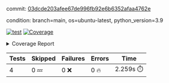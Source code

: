 commit: [03dcde203afee67de996fb92e6b6352afaa4762e](https://github.com/rcmdnk/chatgpt-prompt-wrapper/tree/03dcde203afee67de996fb92e6b6352afaa4762e)

condition: branch=main, os=ubuntu-latest, python_version=3.9

[![test](https://github.com/rcmdnk/chatgpt-prompt-wrapper/actions/workflows/test.yml/badge.svg)](https://github.com/rcmdnk/chatgpt-prompt-wrapper/actions/runs/12042390091)
<a href="https://github.com/rcmdnk/chatgpt-prompt-wrapper/blob/03dcde203afee67de996fb92e6b6352afaa4762e/README.md"><img alt="Coverage" src="https://img.shields.io/badge/Coverage-34%25-red.svg" /></a><details><summary>Coverage Report </summary><table><tr><th>File</th><th>Stmts</th><th>Miss</th><th>Cover</th><th>Missing</th></tr><tbody><tr><td colspan="5"><b>src/chatgpt_prompt_wrapper</b></td></tr><tr><td>&nbsp; &nbsp;<a href="https://github.com/rcmdnk/chatgpt-prompt-wrapper/blob/03dcde203afee67de996fb92e6b6352afaa4762e/src/chatgpt_prompt_wrapper/chatgpt_prompt_wrapper.py">chatgpt_prompt_wrapper.py</a></td><td>152</td><td>117</td><td>23%</td><td><a href="https://github.com/rcmdnk/chatgpt-prompt-wrapper/blob/03dcde203afee67de996fb92e6b6352afaa4762e/src/chatgpt_prompt_wrapper/chatgpt_prompt_wrapper.py#L21">21</a>, <a href="https://github.com/rcmdnk/chatgpt-prompt-wrapper/blob/03dcde203afee67de996fb92e6b6352afaa4762e/src/chatgpt_prompt_wrapper/chatgpt_prompt_wrapper.py#L49-L68">49&ndash;68</a>, <a href="https://github.com/rcmdnk/chatgpt-prompt-wrapper/blob/03dcde203afee67de996fb92e6b6352afaa4762e/src/chatgpt_prompt_wrapper/chatgpt_prompt_wrapper.py#L71-L79">71&ndash;79</a>, <a href="https://github.com/rcmdnk/chatgpt-prompt-wrapper/blob/03dcde203afee67de996fb92e6b6352afaa4762e/src/chatgpt_prompt_wrapper/chatgpt_prompt_wrapper.py#L82-L90">82&ndash;90</a>, <a href="https://github.com/rcmdnk/chatgpt-prompt-wrapper/blob/03dcde203afee67de996fb92e6b6352afaa4762e/src/chatgpt_prompt_wrapper/chatgpt_prompt_wrapper.py#L93-L102">93&ndash;102</a>, <a href="https://github.com/rcmdnk/chatgpt-prompt-wrapper/blob/03dcde203afee67de996fb92e6b6352afaa4762e/src/chatgpt_prompt_wrapper/chatgpt_prompt_wrapper.py#L108-L111">108&ndash;111</a>, <a href="https://github.com/rcmdnk/chatgpt-prompt-wrapper/blob/03dcde203afee67de996fb92e6b6352afaa4762e/src/chatgpt_prompt_wrapper/chatgpt_prompt_wrapper.py#L122-L133">122&ndash;133</a>, <a href="https://github.com/rcmdnk/chatgpt-prompt-wrapper/blob/03dcde203afee67de996fb92e6b6352afaa4762e/src/chatgpt_prompt_wrapper/chatgpt_prompt_wrapper.py#L136-L142">136&ndash;142</a>, <a href="https://github.com/rcmdnk/chatgpt-prompt-wrapper/blob/03dcde203afee67de996fb92e6b6352afaa4762e/src/chatgpt_prompt_wrapper/chatgpt_prompt_wrapper.py#L153-L173">153&ndash;173</a>, <a href="https://github.com/rcmdnk/chatgpt-prompt-wrapper/blob/03dcde203afee67de996fb92e6b6352afaa4762e/src/chatgpt_prompt_wrapper/chatgpt_prompt_wrapper.py#L177-L190">177&ndash;190</a>, <a href="https://github.com/rcmdnk/chatgpt-prompt-wrapper/blob/03dcde203afee67de996fb92e6b6352afaa4762e/src/chatgpt_prompt_wrapper/chatgpt_prompt_wrapper.py#L198-L208">198&ndash;208</a>, <a href="https://github.com/rcmdnk/chatgpt-prompt-wrapper/blob/03dcde203afee67de996fb92e6b6352afaa4762e/src/chatgpt_prompt_wrapper/chatgpt_prompt_wrapper.py#L211-L256">211&ndash;256</a>, <a href="https://github.com/rcmdnk/chatgpt-prompt-wrapper/blob/03dcde203afee67de996fb92e6b6352afaa4762e/src/chatgpt_prompt_wrapper/chatgpt_prompt_wrapper.py#L264-L270">264&ndash;270</a></td></tr><tr><td>&nbsp; &nbsp;<a href="https://github.com/rcmdnk/chatgpt-prompt-wrapper/blob/03dcde203afee67de996fb92e6b6352afaa4762e/src/chatgpt_prompt_wrapper/log_formatter.py">log_formatter.py</a></td><td>22</td><td>16</td><td>27%</td><td><a href="https://github.com/rcmdnk/chatgpt-prompt-wrapper/blob/03dcde203afee67de996fb92e6b6352afaa4762e/src/chatgpt_prompt_wrapper/log_formatter.py#L9-L24">9&ndash;24</a>, <a href="https://github.com/rcmdnk/chatgpt-prompt-wrapper/blob/03dcde203afee67de996fb92e6b6352afaa4762e/src/chatgpt_prompt_wrapper/log_formatter.py#L29-L31">29&ndash;31</a>, <a href="https://github.com/rcmdnk/chatgpt-prompt-wrapper/blob/03dcde203afee67de996fb92e6b6352afaa4762e/src/chatgpt_prompt_wrapper/log_formatter.py#L36-L42">36&ndash;42</a></td></tr><tr><td colspan="5"><b>src/chatgpt_prompt_wrapper/chatgpt</b></td></tr><tr><td>&nbsp; &nbsp;<a href="https://github.com/rcmdnk/chatgpt-prompt-wrapper/blob/03dcde203afee67de996fb92e6b6352afaa4762e/src/chatgpt_prompt_wrapper/chatgpt/ask.py">ask.py</a></td><td>48</td><td>35</td><td>27%</td><td><a href="https://github.com/rcmdnk/chatgpt-prompt-wrapper/blob/03dcde203afee67de996fb92e6b6352afaa4762e/src/chatgpt_prompt_wrapper/chatgpt/ask.py#L12">12</a>, <a href="https://github.com/rcmdnk/chatgpt-prompt-wrapper/blob/03dcde203afee67de996fb92e6b6352afaa4762e/src/chatgpt_prompt_wrapper/chatgpt/ask.py#L30-L37">30&ndash;37</a>, <a href="https://github.com/rcmdnk/chatgpt-prompt-wrapper/blob/03dcde203afee67de996fb92e6b6352afaa4762e/src/chatgpt_prompt_wrapper/chatgpt/ask.py#L40-L83">40&ndash;83</a></td></tr><tr><td>&nbsp; &nbsp;<a href="https://github.com/rcmdnk/chatgpt-prompt-wrapper/blob/03dcde203afee67de996fb92e6b6352afaa4762e/src/chatgpt_prompt_wrapper/chatgpt/chat.py">chat.py</a></td><td>81</td><td>62</td><td>23%</td><td><a href="https://github.com/rcmdnk/chatgpt-prompt-wrapper/blob/03dcde203afee67de996fb92e6b6352afaa4762e/src/chatgpt_prompt_wrapper/chatgpt/chat.py#L38-L39">38&ndash;39</a>, <a href="https://github.com/rcmdnk/chatgpt-prompt-wrapper/blob/03dcde203afee67de996fb92e6b6352afaa4762e/src/chatgpt_prompt_wrapper/chatgpt/chat.py#L42-L79">42&ndash;79</a>, <a href="https://github.com/rcmdnk/chatgpt-prompt-wrapper/blob/03dcde203afee67de996fb92e6b6352afaa4762e/src/chatgpt_prompt_wrapper/chatgpt/chat.py#L89-L147">89&ndash;147</a></td></tr><tr><td>&nbsp; &nbsp;<a href="https://github.com/rcmdnk/chatgpt-prompt-wrapper/blob/03dcde203afee67de996fb92e6b6352afaa4762e/src/chatgpt_prompt_wrapper/chatgpt/chatgpt.py">chatgpt.py</a></td><td>112</td><td>68</td><td>39%</td><td><a href="https://github.com/rcmdnk/chatgpt-prompt-wrapper/blob/03dcde203afee67de996fb92e6b6352afaa4762e/src/chatgpt_prompt_wrapper/chatgpt/chatgpt.py#L86-L150">86&ndash;150</a>, <a href="https://github.com/rcmdnk/chatgpt-prompt-wrapper/blob/03dcde203afee67de996fb92e6b6352afaa4762e/src/chatgpt_prompt_wrapper/chatgpt/chatgpt.py#L153-L162">153&ndash;162</a>, <a href="https://github.com/rcmdnk/chatgpt-prompt-wrapper/blob/03dcde203afee67de996fb92e6b6352afaa4762e/src/chatgpt_prompt_wrapper/chatgpt/chatgpt.py#L166-L178">166&ndash;178</a>, <a href="https://github.com/rcmdnk/chatgpt-prompt-wrapper/blob/03dcde203afee67de996fb92e6b6352afaa4762e/src/chatgpt_prompt_wrapper/chatgpt/chatgpt.py#L181-L187">181&ndash;187</a>, <a href="https://github.com/rcmdnk/chatgpt-prompt-wrapper/blob/03dcde203afee67de996fb92e6b6352afaa4762e/src/chatgpt_prompt_wrapper/chatgpt/chatgpt.py#L190-L191">190&ndash;191</a>, <a href="https://github.com/rcmdnk/chatgpt-prompt-wrapper/blob/03dcde203afee67de996fb92e6b6352afaa4762e/src/chatgpt_prompt_wrapper/chatgpt/chatgpt.py#L201-L209">201&ndash;209</a>, <a href="https://github.com/rcmdnk/chatgpt-prompt-wrapper/blob/03dcde203afee67de996fb92e6b6352afaa4762e/src/chatgpt_prompt_wrapper/chatgpt/chatgpt.py#L212">212</a>, <a href="https://github.com/rcmdnk/chatgpt-prompt-wrapper/blob/03dcde203afee67de996fb92e6b6352afaa4762e/src/chatgpt_prompt_wrapper/chatgpt/chatgpt.py#L215-L218">215&ndash;218</a>, <a href="https://github.com/rcmdnk/chatgpt-prompt-wrapper/blob/03dcde203afee67de996fb92e6b6352afaa4762e/src/chatgpt_prompt_wrapper/chatgpt/chatgpt.py#L221-L226">221&ndash;226</a>, <a href="https://github.com/rcmdnk/chatgpt-prompt-wrapper/blob/03dcde203afee67de996fb92e6b6352afaa4762e/src/chatgpt_prompt_wrapper/chatgpt/chatgpt.py#L229-L233">229&ndash;233</a>, <a href="https://github.com/rcmdnk/chatgpt-prompt-wrapper/blob/03dcde203afee67de996fb92e6b6352afaa4762e/src/chatgpt_prompt_wrapper/chatgpt/chatgpt.py#L236-L240">236&ndash;240</a>, <a href="https://github.com/rcmdnk/chatgpt-prompt-wrapper/blob/03dcde203afee67de996fb92e6b6352afaa4762e/src/chatgpt_prompt_wrapper/chatgpt/chatgpt.py#L248-L251">248&ndash;251</a>, <a href="https://github.com/rcmdnk/chatgpt-prompt-wrapper/blob/03dcde203afee67de996fb92e6b6352afaa4762e/src/chatgpt_prompt_wrapper/chatgpt/chatgpt.py#L258-L260">258&ndash;260</a>, <a href="https://github.com/rcmdnk/chatgpt-prompt-wrapper/blob/03dcde203afee67de996fb92e6b6352afaa4762e/src/chatgpt_prompt_wrapper/chatgpt/chatgpt.py#L272">272</a>, <a href="https://github.com/rcmdnk/chatgpt-prompt-wrapper/blob/03dcde203afee67de996fb92e6b6352afaa4762e/src/chatgpt_prompt_wrapper/chatgpt/chatgpt.py#L278">278</a>, <a href="https://github.com/rcmdnk/chatgpt-prompt-wrapper/blob/03dcde203afee67de996fb92e6b6352afaa4762e/src/chatgpt_prompt_wrapper/chatgpt/chatgpt.py#L284">284</a></td></tr><tr><td>&nbsp; &nbsp;<a href="https://github.com/rcmdnk/chatgpt-prompt-wrapper/blob/03dcde203afee67de996fb92e6b6352afaa4762e/src/chatgpt_prompt_wrapper/chatgpt/discuss.py">discuss.py</a></td><td>96</td><td>80</td><td>17%</td><td><a href="https://github.com/rcmdnk/chatgpt-prompt-wrapper/blob/03dcde203afee67de996fb92e6b6352afaa4762e/src/chatgpt_prompt_wrapper/chatgpt/discuss.py#L39-L42">39&ndash;42</a>, <a href="https://github.com/rcmdnk/chatgpt-prompt-wrapper/blob/03dcde203afee67de996fb92e6b6352afaa4762e/src/chatgpt_prompt_wrapper/chatgpt/discuss.py#L45-L57">45&ndash;57</a>, <a href="https://github.com/rcmdnk/chatgpt-prompt-wrapper/blob/03dcde203afee67de996fb92e6b6352afaa4762e/src/chatgpt_prompt_wrapper/chatgpt/discuss.py#L60-L62">60&ndash;62</a>, <a href="https://github.com/rcmdnk/chatgpt-prompt-wrapper/blob/03dcde203afee67de996fb92e6b6352afaa4762e/src/chatgpt_prompt_wrapper/chatgpt/discuss.py#L68-L113">68&ndash;113</a>, <a href="https://github.com/rcmdnk/chatgpt-prompt-wrapper/blob/03dcde203afee67de996fb92e6b6352afaa4762e/src/chatgpt_prompt_wrapper/chatgpt/discuss.py#L116-L194">116&ndash;194</a></td></tr><tr><td>&nbsp; &nbsp;<a href="https://github.com/rcmdnk/chatgpt-prompt-wrapper/blob/03dcde203afee67de996fb92e6b6352afaa4762e/src/chatgpt_prompt_wrapper/chatgpt/stream.py">stream.py</a></td><td>53</td><td>38</td><td>28%</td><td><a href="https://github.com/rcmdnk/chatgpt-prompt-wrapper/blob/03dcde203afee67de996fb92e6b6352afaa4762e/src/chatgpt_prompt_wrapper/chatgpt/stream.py#L12-L13">12&ndash;13</a>, <a href="https://github.com/rcmdnk/chatgpt-prompt-wrapper/blob/03dcde203afee67de996fb92e6b6352afaa4762e/src/chatgpt_prompt_wrapper/chatgpt/stream.py#L22-L34">22&ndash;34</a>, <a href="https://github.com/rcmdnk/chatgpt-prompt-wrapper/blob/03dcde203afee67de996fb92e6b6352afaa4762e/src/chatgpt_prompt_wrapper/chatgpt/stream.py#L37-L39">37&ndash;39</a>, <a href="https://github.com/rcmdnk/chatgpt-prompt-wrapper/blob/03dcde203afee67de996fb92e6b6352afaa4762e/src/chatgpt_prompt_wrapper/chatgpt/stream.py#L47-L72">47&ndash;72</a>, <a href="https://github.com/rcmdnk/chatgpt-prompt-wrapper/blob/03dcde203afee67de996fb92e6b6352afaa4762e/src/chatgpt_prompt_wrapper/chatgpt/stream.py#L75">75</a>, <a href="https://github.com/rcmdnk/chatgpt-prompt-wrapper/blob/03dcde203afee67de996fb92e6b6352afaa4762e/src/chatgpt_prompt_wrapper/chatgpt/stream.py#L78-L86">78&ndash;86</a></td></tr><tr><td colspan="5"><b>src/chatgpt_prompt_wrapper/cmds</b></td></tr><tr><td>&nbsp; &nbsp;<a href="https://github.com/rcmdnk/chatgpt-prompt-wrapper/blob/03dcde203afee67de996fb92e6b6352afaa4762e/src/chatgpt_prompt_wrapper/cmds/commands.py">commands.py</a></td><td>18</td><td>15</td><td>17%</td><td><a href="https://github.com/rcmdnk/chatgpt-prompt-wrapper/blob/03dcde203afee67de996fb92e6b6352afaa4762e/src/chatgpt_prompt_wrapper/cmds/commands.py#L6-L24">6&ndash;24</a></td></tr><tr><td>&nbsp; &nbsp;<a href="https://github.com/rcmdnk/chatgpt-prompt-wrapper/blob/03dcde203afee67de996fb92e6b6352afaa4762e/src/chatgpt_prompt_wrapper/cmds/cost.py">cost.py</a></td><td>12</td><td>8</td><td>33%</td><td><a href="https://github.com/rcmdnk/chatgpt-prompt-wrapper/blob/03dcde203afee67de996fb92e6b6352afaa4762e/src/chatgpt_prompt_wrapper/cmds/cost.py#L7-L14">7&ndash;14</a></td></tr><tr><td>&nbsp; &nbsp;<a href="https://github.com/rcmdnk/chatgpt-prompt-wrapper/blob/03dcde203afee67de996fb92e6b6352afaa4762e/src/chatgpt_prompt_wrapper/cmds/init.py">init.py</a></td><td>9</td><td>5</td><td>44%</td><td><a href="https://github.com/rcmdnk/chatgpt-prompt-wrapper/blob/03dcde203afee67de996fb92e6b6352afaa4762e/src/chatgpt_prompt_wrapper/cmds/init.py#L8-L14">8&ndash;14</a></td></tr><tr><td><b>TOTAL</b></td><td><b>674</b></td><td><b>444</b></td><td><b>34%</b></td><td>&nbsp;</td></tr></tbody></table></details>

| Tests | Skipped | Failures | Errors | Time |
| ----- | ------- | -------- | -------- | ------------------ |
| 4 | 0 :zzz: | 0 :x: | 0 :fire: | 2.259s :stopwatch: |

